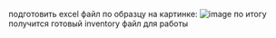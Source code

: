 подготовить excel файл по образцу на картинке:
![image](https://github.com/user-attachments/assets/5db504f1-38cf-4cde-84bc-4648394cfea4)
по итогу получится готовый inventory файл для работы
